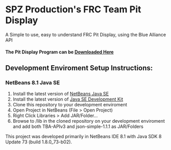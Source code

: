 # SPZ Production's FRC Team Pit Display
A Simple to use, easy to understand FRC Pit Display, using the Blue Alliance API
#### The Pit Display Program can be [Downloaded Here](https://github.com/SPZProductions/FRC-Pit-Display/releases)

## Development Enviroment Setup Instructions:
### NetBeans 8.1 Java SE
1. Install the latest version of [NetBeans Java SE](https://netbeans.org/downloads/)
1. Install the latest version of [Java SE Development Kit](http://www.oracle.com/technetwork/java/javase/downloads/jdk8-downloads-2133151.html)
1. Clone this repository to your development enviroment
1. Open Project in NetBeans (File > Open Project)
1. Right Click Libraries > Add JAR/Folder...
1. Browse to /lib in the cloned repository on your development enviroment and add both TBA-APIv3 and json-simple-1.1.1 as JAR/Folders

This project was developed primarily in NetBeans IDE 8.1 with Java SDK 8 Update
73 (build 1.8.0_73-b02).

